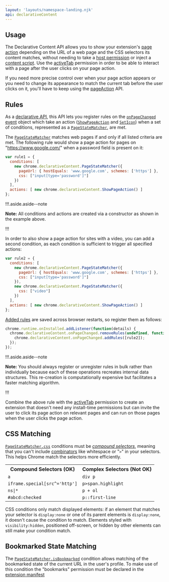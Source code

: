 ```yaml
---
layout: 'layouts/namespace-landing.njk'
api: declarativeContent
---
```


## Usage

The Declarative Content API allows you to show your extension's [page action][1] depending on the
URL of a web page and the CSS selectors its content matches, without needing to take a [host
permission][2] or inject a [content script][3]. Use the [activeTab][4] permission in order to be
able to interact with a page after the user clicks on your page action.

If you need more precise control over when your page action appears or you need to change its
appearance to match the current tab before the user clicks on it, you'll have to keep using the
[pageAction][5] API.

## Rules

As a [declarative API][6], this API lets you register rules on the [`onPageChanged`][7] [event][8]
object which take an action ([`ShowPageAction`][9] and [`SetIcon`][10]) when a set of conditions,
represented as a [`PageStateMatcher`][11], are met.

The [`PageStateMatcher`][12] matches web pages if and only if all listed criteria are met. The
following rule would show a page action for pages on "https://www.google.com/" when a password field
is present on it:

```js
var rule1 = {
  conditions: [
    new chrome.declarativeContent.PageStateMatcher({
      pageUrl: { hostEquals: 'www.google.com', schemes: ['https'] },
      css: ["input[type='password']"]
    })
  ],
  actions: [ new chrome.declarativeContent.ShowPageAction() ]
};
```

!!!.aside.aside--note

**Note:** All conditions and actions are created via a constructor as shown in the example above.

!!!

In order to also show a page action for sites with a video, you can add a second condition, as each
condition is sufficient to trigger all specified actions:

```js
var rule2 = {
  conditions: [
    new chrome.declarativeContent.PageStateMatcher({
      pageUrl: { hostEquals: 'www.google.com', schemes: ['https'] },
      css: ["input[type='password']"]
    }),
    new chrome.declarativeContent.PageStateMatcher({
      css: ["video"]
    })
  ],
  actions: [ new chrome.declarativeContent.ShowPageAction() ]
};
```

[Added rules][27] are saved across browser restarts, so register them as follows:

```js
chrome.runtime.onInstalled.addListener(function(details) {
  chrome.declarativeContent.onPageChanged.removeRules(undefined, function() {
    chrome.declarativeContent.onPageChanged.addRules([rule2]);
  });
});
```

!!!.aside.aside--note

**Note:** You should always register or unregister rules in bulk rather than individually because
each of these operations recreates internal data structures. This re-creation is computationally
expensive but facilitates a faster matching algorithm.

!!!

Combine the above rule with the [activeTab][33] permission to create an extension that doesn't need
any install-time permissions but can invite the user to click its page action on relevant pages and
can run on those pages when the user clicks the page action.

## CSS Matching

[`PageStateMatcher.css`][34] conditions must be _[compound selectors][35]_, meaning that you can't
include [combinators][36] like whitespace or "`>`" in your selectors. This helps Chrome match the
selectors more efficiently.

<table><tbody><tr><th>Compound Selectors (OK)</th><th>Complex Selectors (Not OK)</th></tr><tr><td><code>a</code></td><td><code>div p</code></td></tr><tr><td><code>iframe.special[src^='http']</code></td><td><code>p&gt;span.highlight</code></td></tr><tr><td><code>ns|*</code></td><td><code>p + ol</code></td></tr><tr><td><code>#abcd:checked</code></td><td><code>p::first-line</code></td></tr></tbody></table>

CSS conditions only match displayed elements: if an element that matches your selector is
`display:none` or one of its parent elements is `display:none`, it doesn't cause the condition to
match. Elements styled with `visibility:hidden`, positioned off-screen, or hidden by other elements
can still make your condition match.

## Bookmarked State Matching

The [`PageStateMatcher.isBookmarked`][37] condition allows matching of the bookmarked state of the
current URL in the user's profile. To make use of this condition the "bookmarks" permission must be
declared in the [extension manifest][38]

[1]: /docs/extensions/pageAction
[2]: /docs/extensions/mv2/declare_permissions#host-permissions
[3]: /docs/extensions/mv2/content_scripts
[4]: /docs/extensions/activeTab
[5]: /docs/extensions/pageAction
[6]: /docs/extensions/events#declarative
[7]: #event-onPageChanged
[8]: /docs/extensions/events#type-Event
[9]: #type-ShowPageAction
[10]: #type-SetIcon
[11]: #type-PageStateMatcher
[12]: #type-PageStateMatcher
[13]: #type-PageStateMatcher
[14]: #property-PageStateMatcher-pageUrl
[15]: /docs/extensions/events#property-UrlFilter-hostEquals
[16]: /docs/extensions/events#property-UrlFilter-schemes
[17]: #property-PageStateMatcher-css
[18]: #type-ShowPageAction
[19]: #type-PageStateMatcher
[20]: #property-PageStateMatcher-pageUrl
[21]: /docs/extensions/events#property-UrlFilter-hostEquals
[22]: /docs/extensions/events#property-UrlFilter-schemes
[23]: #property-PageStateMatcher-css
[24]: #type-PageStateMatcher
[25]: #property-PageStateMatcher-css
[26]: #type-ShowPageAction
[27]: /docs/extensions/events#addingrules
[28]: /docs/extensions/runtime#event-onInstalled
[29]: #event-onPageChanged
[30]: /docs/extensions/events#removingrules
[31]: #event-onPageChanged
[32]: /docs/extensions/events#addingrules
[33]: /docs/extensions/activeTab
[34]: #property-PageStateMatcher-css
[35]: https://www.w3.org/TR/selectors4/#compound
[36]: https://www.w3.org/community/webed/wiki/CSS/Selectors#Combinators
[37]: #property-PageStateMatcher-isBookmarked
[38]: /docs/extensions/mv2/tabs
